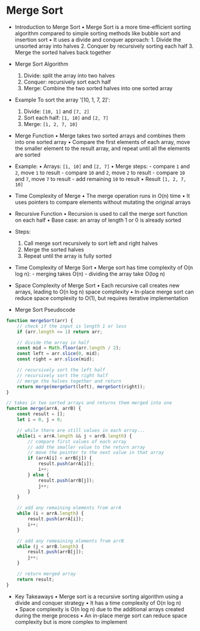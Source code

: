 # Merge Sort

* Introduction to Merge Sort
    • Merge Sort is a more time-efficient sorting algorithm compared to simple sorting methods like bubble sort and insertion sort
    • It uses a divide and conquer approach:
        1. Divide the unsorted array into halves
        2. Conquer by recursively sorting each half
        3. Merge the sorted halves back together

* Merge Sort Algorithm
    1. Divide: split the array into two halves
    2. Conquer: recursively sort each half
    3. Merge: Combine the two sorted halves into one sorted array

* Example
To sort the array '[10, 1, 7, 2]':
    1. Divide: `[10, 1]` and `[7, 2]`
    2. Sort each half: `[1, 10]` and `[2, 7]`
    3. Merge: `[1, 2, 7, 10]`

* Merge Function
    • Merge takes two sorted arrays and combines them into one sorted array
    • Compare the first elements of each array, move the smaller element to the result array, and repeat until all the elements are sorted

* Example:
    • Arrays: `[1, 10]` and `[2, 7]`
    • Merge steps:
        - compare `1` and `2`, move `1` to result
        - compare `10` and `2`, move `2` to result
        - compare `10` and `7`, move `7` to result
        - add remaining `10` to result
    • Result `[1, 2, 7, 10]`

* Time Complexity of Merge
    • The merge operation runs in O(n) time
    • It uses pointers to compare elements without mutating the original arrays

* Recursive Function
    • Recursion is used to call the merge sort function on each half
    • Base case: an array of length 1 or 0 is already sorted

* Steps:
    1. Call merge sort recursively to sort left and right halves
    2. Merge the sorted halves
    3. Repeat until the array is fully sorted

* Time Complexity of Merge Sort
    • Merge sort has time complexity of O(n log n):
        - merging takes O(n)
        - dividing the array take O(log n)

* Space Complexity of Merge Sort
    • Each recursive call creates new arrays, leading to O(n log n) space complexity
    • In-place merge sort can reduce space complexity to O(1), but requires iterative implementation

* Merge Sort Pseudocode
```js
function mergeSort(arr) {
    // check if the input is length 1 or less
    if (arr.length <= 1) return arr;

    // divide the array in half
    const mid = Math.floor(arr.length / 2);
    const left = arr.slice(0, mid);
    const right = arr.slice(mid);

    // recursively sort the left half
    // recursively sort the right half
    // merge the halves together and return
    return merge(mergeSort(left), mergeSort(right));
}

// takes in two sorted arrays and returns them merged into one
function merge(arrA, arrB) {
    const result = [];
    let i = 0, j = 0;

    // while there are still values in each array...
    while(i < arrA.length && j < arrB.length) {
        // compare first values of each array
        // add the smaller value to the return array
        // move the pointer to the next value in that array
        if (arrA[i] < arrB[j]) {
            result.push(arrA[i]);
            i++;
        } else {
            result.push(arrB[j]);
            j++;
        }
    }

    // add any remaining elements from arrA
    while (i < arrA.length) {
        result.push(arrA[i]);
        i++;
    }

    // add any remeaining elements from arrB
    while (j < arrB.length) {
        result.push(arrB[j]);
        j++;
    }

    // return merged array
    return result;
}
```

* Key Takeaways
    • Merge sort is a recursive sorting algorithm using a divide and conquer strategy
    • It has a time complexity of O(n log n)
    • Space complexity is O(n log n) due to the additional arrays created during the merge process
    • An in-place merge sort can reduce space complexity but is more complex to implement
